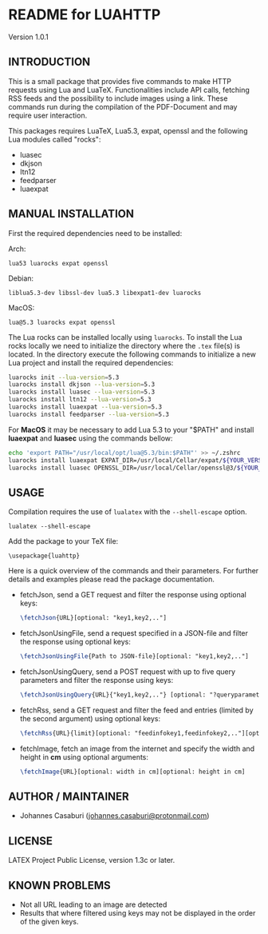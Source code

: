 # README for LUAHTTP
Version 1.0.1

## INTRODUCTION
This is a small package that provides five commands to make HTTP requests using Lua and LuaTeX. Functionalities include API calls, fetching RSS feeds and the possibility to include images using a link. These commands run during the compilation of the PDF-Document and may require user interaction.

This packages requires LuaTeX, Lua5.3, expat, openssl and the following Lua modules called "rocks":

* luasec
* dkjson
* ltn12
* feedparser
* luaexpat

## MANUAL INSTALLATION
First the required dependencies need to be installed:

Arch:
```
lua53 luarocks expat openssl
```

Debian:
```
liblua5.3-dev libssl-dev lua5.3 libexpat1-dev luarocks
```

MacOS:
```
lua@5.3 luarocks expat openssl
```

The Lua rocks can be installed locally using ```luarocks```. To install the Lua rocks locally we need to initialize the directory where the ```.tex``` file(s) is located. In the directory execute the following commands to initialize a new Lua project and install the required dependencies:

```bash
luarocks init --lua-version=5.3
luarocks install dkjson --lua-version=5.3
luarocks install luasec --lua-version=5.3
luarocks install ltn12 --lua-version=5.3
luarocks install luaexpat --lua-version=5.3
luarocks install feedparser --lua-version=5.3
```

For **MacOS** it may be necessary to add Lua 5.3 to your "$PATH" and install **luaexpat** and **luasec** using the commands bellow:
```bash
echo 'export PATH="/usr/local/opt/lua@5.3/bin:$PATH"' >> ~/.zshrc
luarocks install luaexpat EXPAT_DIR=/usr/local/Cellar/expat/${YOUR_VERSION_HERE}
luarocks install luasec OPENSSL_DIR=/usr/local/Cellar/openssl@3/${YOUR_VERSION_HERE}
```

## USAGE
Compilation requires the use of ```lualatex``` with the ```--shell-escape``` option.

```
lualatex --shell-escape
```

Add the package to your TeX file:
```
\usepackage{luahttp}
```

Here is a quick overview of the commands and their parameters. For further details and examples please read the package documentation.

* fetchJson, send a GET request and filter the response using optional keys:
    ```tex
    \fetchJson{URL}[optional: "key1,key2,.."]
    ```

* fetchJsonUsingFile, send a request specified in a JSON-file and filter the response using optional keys:
    ```tex
    \fetchJsonUsingFile{Path to JSON-file}[optional: "key1,key2,.."]
    ```

* fetchJsonUsingQuery, send a POST request with up to five query parameters and filter the response using keys:
    ```tex
    \fetchJsonUsingQuery{URL}{"key1,key2,.."} [optional: "?queryparameter1=value1"] .. [optional: "&queryparameter5=value5"]
    ```

* fetchRss, send a GET request and filter the feed and entries (limited by the second argument) using optional keys:
    ```tex
    \fetchRss{URL}{limit}[optional: "feedinfokey1,feedinfokey2,.."][optional: "entrykey1,entrykey2,.."]
    ```

* fetchImage, fetch an image from the internet and specify the width and height in **cm** using optional arguments:
    ```tex
    \fetchImage{URL}[optional: width in cm][optional: height in cm]
    ```


## AUTHOR / MAINTAINER

* Johannes Casaburi (johannes.casaburi@protonmail.com)

## LICENSE

LATEX Project Public License, version 1.3c or later.

## KNOWN PROBLEMS
* Not all URL leading to an image are detected
* Results that where filtered using keys may not be displayed in the order of the given keys.

